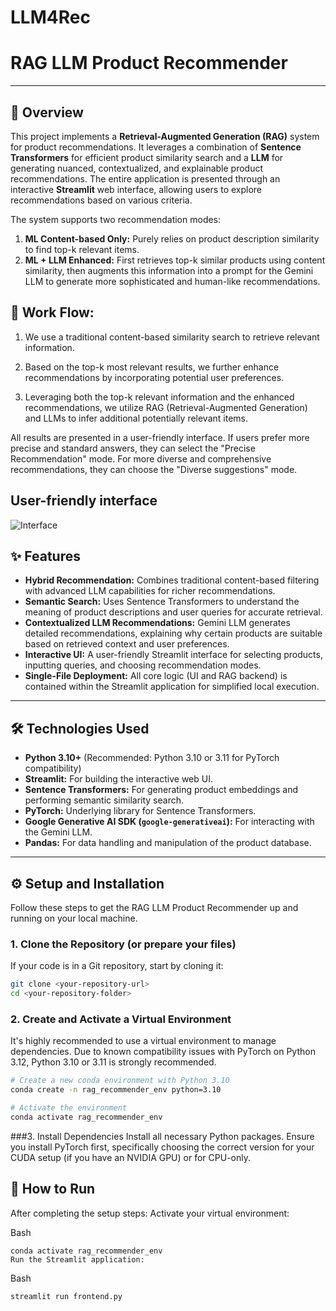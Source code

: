 # LLM4Rec

# RAG LLM Product Recommender

---

## 🚀 Overview

This project implements a **Retrieval-Augmented Generation (RAG)** system for product recommendations. It leverages a combination of **Sentence Transformers** for efficient product similarity search and a **LLM** for generating nuanced, contextualized, and explainable product recommendations. The entire application is presented through an interactive **Streamlit** web interface, allowing users to explore recommendations based on various criteria.

The system supports two recommendation modes:
1.  **ML Content-based Only:** Purely relies on product description similarity to find top-k relevant items.
2.  **ML + LLM Enhanced:** First retrieves top-k similar products using content similarity, then augments this information into a prompt for the Gemini LLM to generate more sophisticated and human-like recommendations.

## 🚀 Work Flow:
1. We use a traditional content-based similarity search to retrieve relevant information.

2. Based on the top-k most relevant results, we further enhance recommendations by incorporating potential user preferences.

3. Leveraging both the top-k relevant information and the enhanced recommendations, we utilize RAG (Retrieval-Augmented Generation) and LLMs to infer additional potentially relevant items.

All results are presented in a user-friendly interface. If users prefer more precise and standard answers, they can select the "Precise Recommendation" mode. For more diverse and comprehensive recommendations, they can choose the "Diverse suggestions" mode.

## User-friendly interface
![Interface](../images/interface.png)


## ✨ Features

* **Hybrid Recommendation:** Combines traditional content-based filtering with advanced LLM capabilities for richer recommendations.
* **Semantic Search:** Uses Sentence Transformers to understand the meaning of product descriptions and user queries for accurate retrieval.
* **Contextualized LLM Recommendations:** Gemini LLM generates detailed recommendations, explaining why certain products are suitable based on retrieved context and user preferences.
* **Interactive UI:** A user-friendly Streamlit interface for selecting products, inputting queries, and choosing recommendation modes.
* **Single-File Deployment:** All core logic (UI and RAG backend) is contained within the Streamlit application for simplified local execution.

---

## 🛠️ Technologies Used

* **Python 3.10+** (Recommended: Python 3.10 or 3.11 for PyTorch compatibility)
* **Streamlit:** For building the interactive web UI.
* **Sentence Transformers:** For generating product embeddings and performing semantic similarity search.
* **PyTorch:** Underlying library for Sentence Transformers.
* **Google Generative AI SDK (`google-generativeai`):** For interacting with the Gemini LLM.
* **Pandas:** For data handling and manipulation of the product database.

---

## ⚙️ Setup and Installation

Follow these steps to get the RAG LLM Product Recommender up and running on your local machine.

### 1. Clone the Repository (or prepare your files)

If your code is in a Git repository, start by cloning it:
```bash
git clone <your-repository-url>
cd <your-repository-folder>
```
### 2. Create and Activate a Virtual Environment
It's highly recommended to use a virtual environment to manage dependencies. Due to known compatibility issues with PyTorch on Python 3.12, Python 3.10 or 3.11 is strongly recommended.
```bash
# Create a new conda environment with Python 3.10
conda create -n rag_recommender_env python=3.10

# Activate the environment
conda activate rag_recommender_env
```
###3. Install Dependencies
Install all necessary Python packages. Ensure you install PyTorch first, specifically choosing the correct version for your CUDA setup (if you have an NVIDIA GPU) or for CPU-only.

## 🚀 How to Run
After completing the setup steps:
Activate your virtual environment:

Bash
```
conda activate rag_recommender_env
Run the Streamlit application:
```
Bash
```
streamlit run frontend.py
```


